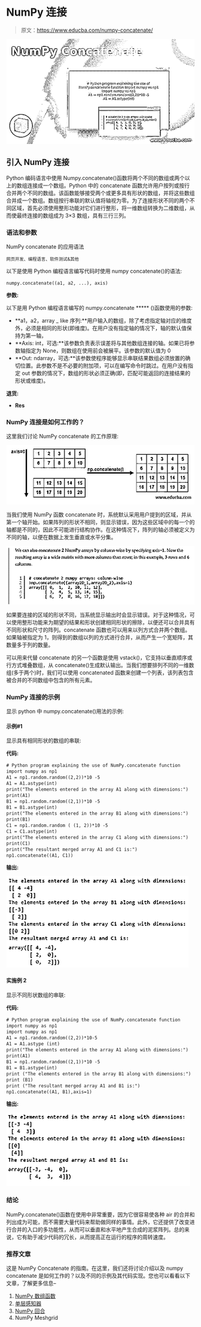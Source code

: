 # NumPy 连接

> 原文：<https://www.educba.com/numpy-concatenate/>

![NumPy Concatenate](img/0b9a91a2fce9026b9638f57594baa786.png)



## 引入 NumPy 连接

Python 编码语言中使用 Numpy.concatenate()函数将两个不同的数组或两个以上的数组连接成一个数组。Python 中的 concatenate 函数允许用户按列或按行合并两个不同的数组。该函数能够接受两个或更多具有形状的数组，并将这些数组合并成一个数组。数组按行串联的默认值将轴视为零。为了连接形状不同的两个不同区域，首先必须使用整形功能对它们进行整形，将一维数组转换为二维数组，从而使最终连接的数组成为 3×3 数组，具有三行三列。

### 语法和参数

NumPy concatenate 的应用语法

<small>网页开发、编程语言、软件测试&其他</small>

以下是使用 Python 编程语言编写代码时使用 numpy concatenate()的语法:

```
numpy.concatenate((a1, a2, ...), axis)
```

**参数:**

以下是用 Python 编程语言编写的 numpy.concatenate ***** ()函数使用的参数:

*   **a1，a2，array _ like 序列:**用户输入的数组，除了考虑指定轴对应的维度外，必须是相同的形状(即维度)。在用户没有指定轴的情况下，轴的默认值保持为第一轴，
*   **Axis: int，可选:**该参数负责表示误差将与其他数组连接的轴。如果已将参数轴指定为 None，则数组在使用前会被展平。该参数的默认值为 0
*   **Out: ndarray，可选:**该参数使程序能够显示串联结果数组必须放置的确切位置。此参数不是不必要的附加项，可以在编写命令时跳过。在用户没有指定 out 参数的情况下，数组的形状必须正确(即，匹配可能返回的连接结果的形状或维度)。

**退货:**

*   **Res**

### NumPy 连接是如何工作的？

这里我们讨论 NumPy concatenate 的工作原理:

![How does NumPy Concatenate Work](img/06e64622e18cfa15d5be81ec6d3d9e06.png)



当我们使用 NumPy 函数 concatenate 时，系统默认采用用户提到的区域，并从第一个轴开始。如果阵列的形状不相同，则显示错误，因为这些区域中的每一个的轴都是不同的，因此不可能进行结构协作。在这种情况下，阵列的轴必须被定义为不同的轴，以便在数据上发生垂直或水平分集。

![NumPy Concatenate-1.1](img/520f5936c34a498e2bc54f1332054cab.png)



如果要连接的区域的形状不同，当系统显示输出时会显示错误。对于这种情况，可以使用整形功能来为期望的结果和形状创建相同形状的擦除，以便还可以合并具有不同形状和尺寸的阵列。concatenate 函数也可以用来以列方式合并两个数组。如果轴被指定为 1，则得到的数组以列的方式进行合并，从而产生一个宽矩阵，其数量多于列的数量。

可以用来代替 concatenate 的另一个函数是使用 vstack()，它支持以垂直顺序或行方式堆叠数组，从 concatenate()生成默认输出。当我们想要排列不同的一维数组(多于两个)时，我们可以使用 concatenated 函数来创建一个列表，该列表包含被合并的不同数组中包含的所有元素。

### NumPy 连接的示例

显示 python 中 numpy.concatenate()用法的示例:

#### 示例#1

显示具有相同形状的数组的串联:

**代码:**

```
# Python program explaining the use of NumPy.concatenate function
import numpy as np1
A1 = np1.random.random((2,2))*10 -5
A1 = A1.astype(int)
print("The elements entered in the array A1 along with dimensions:")
print(A1)
B1 = np1.random.random((2,1))*10 -5
B1 = B1.astype(int)
print("The elements entered in the array B1 along with dimensions:")
print(B1)
C1 = np1.random.random ( (1, 2))*10 -5
C1 = C1.astype(int)
print("The elements entered in the array C1 along with dimensions:")
print(C1)
print("The resultant merged array A1 and C1 is:")
np1.concatenate((A1, C1))
```

**输出:**

![With Same shape-1.2](img/4a3e43ff165cf39c9f33e1e8970825bc.png)



#### 实施例 2

显示不同形状数组的串联:

**代码:**

```
# Python program explaining the use of NumPy.concatenate function import numpy as np1
import numpy as np1
A1 = np1.random.random((2,2))*10-5
A1 = A1.astype (int)
print("The elements entered in the array A1 along with dimensions:")
print(A1)
B1 = np1.random.random((2,1))*10 -5
B1 = B1.astype(int)
print ("The elements entered in the array B1 along with dimensions:")
print (B1)
print ("The resultant merged array A1 and B1 is:")
np1.concatenate((A1, B1),axis=1)
```

**输出:**

![With different shape-1.3](img/f3edc1fe31884b4bc8b4992e63007017.png)



### 结论

NumPy.concatenate()函数在使用中非常重要，因为它很容易使各种 air 的合并和列出成为可能，而不需要大量代码来帮助做同样的事情。此外，它还提供了改变进行合并的入口的多功能性，从而可以垂直和水平地产生合成的泥浆阵列。总的来说，它有助于减少代码的冗长，从而提高正在运行的程序的周转速度。

### 推荐文章

这是 NumPy Concatenate 的指南。在这里，我们还将讨论介绍以及 numpy concatenate 是如何工作的？以及不同的示例及其代码实现。您也可以看看以下文章，了解更多信息–

1.  [NumPy 数组函数](https://www.educba.com/numpy-array-functions/)
2.  [单层感知器](https://www.educba.com/single-layer-perceptron/)
3.  [NumPy 回合](https://www.educba.com/numpy-round/)
4.  NumPy Meshgrid





